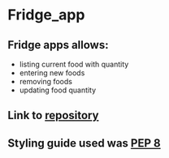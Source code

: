 # Fridge_app


## Fridge apps allows:
- listing current food with quantity
- entering new foods
- removing foods
- updating food quantity

## Link to [repository](https://github.com/AndresBo/Fridge_app)

## Styling guide used was [PEP 8](https://peps.python.org/pep-0008/)
